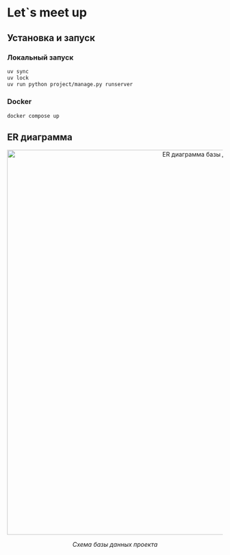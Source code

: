 # Let`s meet up

## Установка и запуск

### Локальный запуск

```bash
uv sync
uv lock
uv run python project/manage.py runserver
```

### Docker

```bash
docker compose up
```

## ER диаграмма

<div align="center">
  <img src="https://drive.google.com/uc?export=view&id=1HQqOhQPlzc7ntFwT1SxrU19hX6yFIpLM" alt="ER диаграмма базы данных" width="900"/>
  <p><em>Схема базы данных проекта</em></p>
</div>